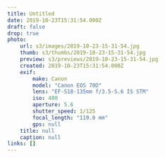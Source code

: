 ```yaml
---
title: Untitled
date: 2019-10-23T15:31:54.000Z
draft: false
drop: true
photo:
    url: s3/images/2019-10-23-15-31-54.jpg
    thumb: s3/thumbs/2019-10-23-15-31-54.jpg
    preview: s3/previews/2019-10-23-15-31-54.jpg
    created: 2019-10-23T15:31:54.000Z
    exif:
        make: Canon
        model: "Canon EOS 70D"
        lens: "EF-S18-135mm f/3.5-5.6 IS STM"
        iso: 400
        aperture: 5.6
        shutter_speed: 1/125
        focal_length: "119.0 mm"
        gps: null
    title: null
    caption: null
links: []
---
```

